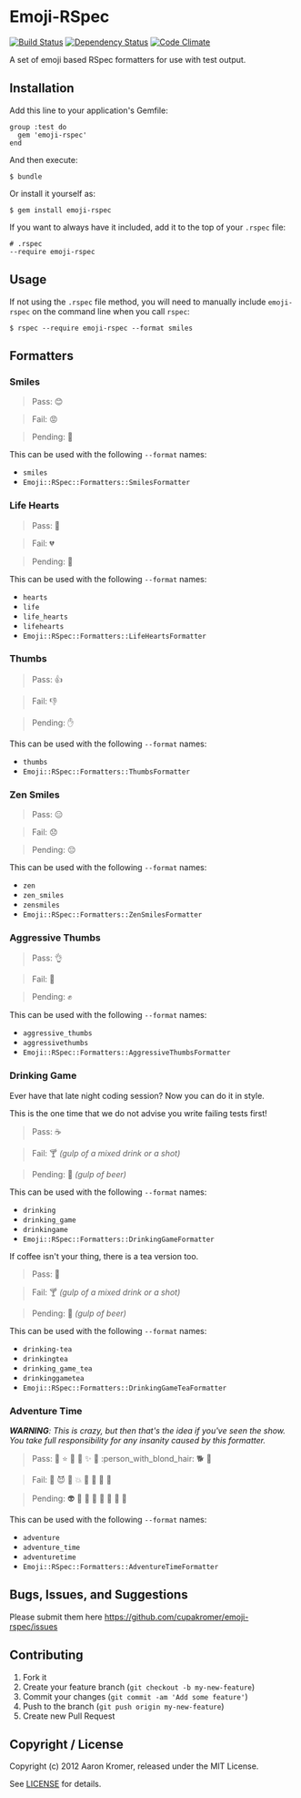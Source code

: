# Emoji-RSpec

[![Build Status](https://secure.travis-ci.org/cupakromer/emoji-rspec.png?branch=master)](http://travis-ci.org/cupakromer/emoji-rspec) [![Dependency Status](https://gemnasium.com/cupakromer/emoji-rspec.png?travis)](https://gemnasium.com/cupakromer/emoji-rspec) [![Code Climate](https://codeclimate.com/badge.png)](https://codeclimate.com/github/cupakromer/emoji-rspec)

A set of emoji based RSpec formatters for use with test output.

## Installation

Add this line to your application's Gemfile:

    group :test do
      gem 'emoji-rspec'
    end

And then execute:

    $ bundle

Or install it yourself as:

    $ gem install emoji-rspec

If you want to always have it included, add it to the top of your `.rspec` file:

    # .rspec
    --require emoji-rspec

## Usage

If not using the `.rspec` file method, you will need to manually include
`emoji-rspec` on the command line when you call `rspec`:

    $ rspec --require emoji-rspec --format smiles

## Formatters

### Smiles

> Pass: :blush:

> Fail: :rage:

> Pending: :grimacing:

This can be used with the following `--format` names:

* `smiles`
* `Emoji::RSpec::Formatters::SmilesFormatter`

### Life Hearts

> Pass: :green_heart:

> Fail: :broken_heart:

> Pending: :yellow_heart:

This can be used with the following `--format` names:

* `hearts`
* `life`
* `life_hearts`
* `lifehearts`
* `Emoji::RSpec::Formatters::LifeHeartsFormatter`

### Thumbs

> Pass: :thumbsup:

> Fail: :thumbsdown:

> Pending: :hand:

This can be used with the following `--format` names:

* `thumbs`
* `Emoji::RSpec::Formatters::ThumbsFormatter`

### Zen Smiles

> Pass: :expressionless:

> Fail: :disappointed:

> Pending: :pensive:

This can be used with the following `--format` names:

* `zen`
* `zen_smiles`
* `zensmiles`
* `Emoji::RSpec::Formatters::ZenSmilesFormatter`

### Aggressive Thumbs

> Pass: :ok_hand:

> Fail: :facepunch:

> Pending: :fist:

This can be used with the following `--format` names:

* `aggressive_thumbs`
* `aggressivethumbs`
* `Emoji::RSpec::Formatters::AggressiveThumbsFormatter`

### Drinking Game

Ever have that late night coding session? Now you can do it in style.

This is the one time that we do not advise you write failing tests first!

> Pass: :coffee:

> Fail: :cocktail:  _(gulp of a mixed drink or a shot)_

> Pending: :beer:  _(gulp of beer)_


This can be used with the following `--format` names:

* `drinking`
* `drinking_game`
* `drinkingame`
* `Emoji::RSpec::Formatters::DrinkingGameFormatter`

If coffee isn't your thing, there is a tea version too.

> Pass: :tea:

> Fail: :cocktail:  _(gulp of a mixed drink or a shot)_

> Pending: :beer:  _(gulp of beer)_

This can be used with the following `--format` names:

* `drinking-tea`
* `drinkingtea`
* `drinking_game_tea`
* `drinkinggametea`
* `Emoji::RSpec::Formatters::DrinkingGameTeaFormatter`

### Adventure Time

_**WARNING**: This is crazy, but then that's the idea if you've seen the show.
You take full responsibility for any insanity caused by this formatter._

> Pass: :sparkling_heart: :star: :star2: :dizzy: :sparkles: :princess: :person_with_blond_hair: :dog2: :gift_heart:

> Fail: :imp: :smiling_imp: :anger: :boom: :japanese_ogre: :japanese_goblin: :poop: :dragon_face:

> Pending: :alien: :iphone: :pill: :game_die: :school_satchel: :penguin: :flashlight: :space_invader:

This can be used with the following `--format` names:

* `adventure`
* `adventure_time`
* `adventuretime`
* `Emoji::RSpec::Formatters::AdventureTimeFormatter`

## Bugs, Issues, and Suggestions

Please submit them here https://github.com/cupakromer/emoji-rspec/issues

## Contributing

1. Fork it
2. Create your feature branch (`git checkout -b my-new-feature`)
3. Commit your changes (`git commit -am 'Add some feature'`)
4. Push to the branch (`git push origin my-new-feature`)
5. Create new Pull Request

## Copyright / License

Copyright (c) 2012 Aaron Kromer, released under the MIT License.

See [LICENSE](https://github.com/cupakromer/emoji-rspec/blob/master/LICENSE)
for details.
